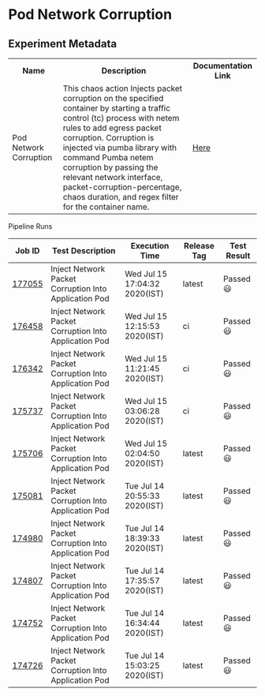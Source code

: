 # Pod Network Corruption

## Experiment Metadata

<table>
<tr>
<th> Name </th>
<th> Description </th>
<th> Documentation Link </th>
</tr>
<tr>
 <td> Pod Network Corruption </td>
 <td> This chaos action Injects packet corruption on the specified container by starting a traffic control (tc) process with netem rules to add egress packet corruption. Corruption is injected via pumba library with command Pumba netem corruption by passing the relevant network interface, packet-corruption-percentage, chaos duration, and regex filter for the container name. </td>
 <td>  <a href="https://docs.litmuschaos.io/docs/pod-network-corruption/"> Here </a> </td>
 </tr>
 </table

### Pipeline Runs


| Job ID |   Test Description         | Execution Time | Release Tag   | Test Result   |
 |---------|---------------------------| --------------|--------|--------|
|     <a href= "https://gitlab.mayadata.io/litmuschaos/litmus-e2e/-/jobs/177055">177055</a>           |  Inject Network Packet Corruption Into Application Pod           | Wed Jul 15 17:04:32 2020(IST)  | latest | Passed :smiley: |
|     <a href= "https://gitlab.mayadata.io/litmuschaos/litmus-e2e/-/jobs/176458">176458</a>           |  Inject Network Packet Corruption Into Application Pod           | Wed Jul 15 12:15:53 2020(IST)  | ci | Passed :smiley: |
|     <a href= "https://gitlab.mayadata.io/litmuschaos/litmus-e2e/-/jobs/176342">176342</a>           |  Inject Network Packet Corruption Into Application Pod           | Wed Jul 15 11:21:45 2020(IST)  | ci | Passed :smiley: |
|     <a href= "https://gitlab.mayadata.io/litmuschaos/litmus-e2e/-/jobs/175737">175737</a>           |  Inject Network Packet Corruption Into Application Pod           | Wed Jul 15 03:06:28 2020(IST)  | ci | Passed :smiley: |
|     <a href= "https://gitlab.mayadata.io/litmuschaos/litmus-e2e/-/jobs/175706">175706</a>           |  Inject Network Packet Corruption Into Application Pod           | Wed Jul 15 02:04:50 2020(IST)  | latest | Passed :smiley: |
|     <a href= "https://gitlab.mayadata.io/litmuschaos/litmus-e2e/-/jobs/175081">175081</a>           |  Inject Network Packet Corruption Into Application Pod           | Tue Jul 14 20:55:33 2020(IST)  | latest | Passed :smiley: |
|     <a href= "https://gitlab.mayadata.io/litmuschaos/litmus-e2e/-/jobs/174980">174980</a>           |  Inject Network Packet Corruption Into Application Pod           | Tue Jul 14 18:39:33 2020(IST)  | latest | Passed :smiley: |
|     <a href= "https://gitlab.mayadata.io/litmuschaos/litmus-e2e/-/jobs/174807">174807</a>           |  Inject Network Packet Corruption Into Application Pod           | Tue Jul 14 17:35:57 2020(IST)  | latest | Passed :smiley: |
|     <a href= "https://gitlab.mayadata.io/litmuschaos/litmus-e2e/-/jobs/174752">174752</a>           |  Inject Network Packet Corruption Into Application Pod           | Tue Jul 14 16:34:44 2020(IST)  | latest | Passed :smiley: |
 |    <a href= "https://gitlab.mayadata.io/litmuschaos/litmus-e2e/-/jobs/174726">174726</a>   |  Inject Network Packet Corruption Into Application Pod           |  Tue Jul 14 15:03:25 2020(IST)     |latest  |Passed :smiley:  |
